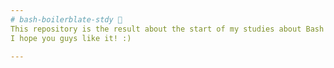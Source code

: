 ```yaml
---
# bash-boilerblate-stdy 🐧
This repository is the result about the start of my studies about Bash & "Boilerplate" and it's elements. <br>
I hope you guys like it! :)

---
```

